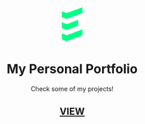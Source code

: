 <h3 align="center"><img src="./assets/others/logo.svg" width="10%"></h3>
<h1 align="center">My Personal Portfolio</h1>
<p align="center">Check some of my projects!</p>
<h2 align="center"><a href="https://ehsanrafi.github.io" target="_blank">VIEW</a></h2>
